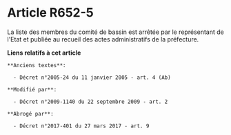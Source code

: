 # Article R652-5

La liste des membres du comité de bassin est arrêtée par le représentant de l'Etat et publiée au recueil des actes
administratifs de la préfecture.

**Liens relatifs à cet article**

	**Anciens textes**:

	  - Décret n°2005-24 du 11 janvier 2005 - art. 4 (Ab)

	**Modifié par**:

	  - Décret n°2009-1140 du 22 septembre 2009 - art. 2

	**Abrogé par**:

	  - Décret n°2017-401 du 27 mars 2017 - art. 9
